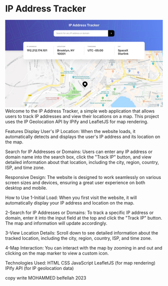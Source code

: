 # IP Address Tracker

![Alt text](./design/desktop-design.jpg)
Welcome to the IP Address Tracker, a simple web application that allows users to track IP addresses and view their locations on a map. This project uses the IP Geolocation API by IPify and LeafletJS for map rendering.

Features
Display User's IP Location: When the website loads, it automatically detects and displays the user's IP address and its location on the map.

Search for IP Addresses or Domains: Users can enter any IP address or domain name into the search box, click the "Track IP" button, and view detailed information about that location, including the city, region, country, ISP, and time zone.

Responsive Design: The website is designed to work seamlessly on various screen sizes and devices, ensuring a great user experience on both desktop and mobile.

How to Use
1-Initial Load: When you first visit the website, it will automatically display your IP address and location on the map.

2-Search for IP Addresses or Domains: To track a specific IP address or domain, enter it into the input field at the top and click the "Track IP" button. The map and information will update accordingly.

3-View Location Details: Scroll down to see detailed information about the tracked location, including the city, region, country, ISP, and time zone.

4-Map Interaction: You can interact with the map by zooming in and out and clicking on the map marker to view a custom icon.

Technologies Used:
HTML
CSS
JavaScript
LeafletJS (for map rendering)
IPify API (for IP geolocation data)


copy write MOHAMMED belfellah 2023 
